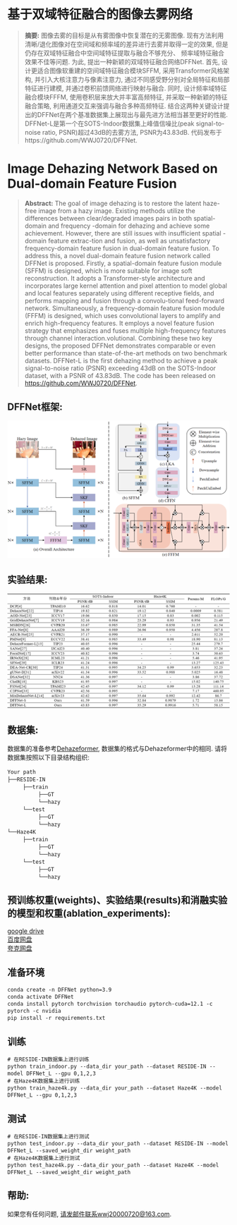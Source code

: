 # 基于双域特征融合的图像去雾网络
>**摘要:**
图像去雾的目标是从有雾图像中恢复潜在的无雾图像. 现有方法利用清晰/退化图像对在空间域和频率域的差异进行去雾并取得一定的效果, 但是仍存在双域特征融合中空间域特征提取与融合不够充分、 频率域特征融合效果不佳等问题. 为此, 提出一种新颖的双域特征融合网络DFFNet. 首先, 设计更适合图像软重建的空间域特征融合模块SFFM, 采用Transformer风格架构, 并引入大核注意力与像素注意力, 通过不同感受野分别对全局特征和局部特征进行建模, 并通过卷积前馈网络进行映射与融合. 同时, 设计频率域特征融合模块FFFM, 使用卷积层来放大并丰富高频特征, 并采取一种新颖的特征融合策略, 利用通道交互来强调与融合多种高频特征. 结合这两种关键设计提出的DFFNet在两个基准数据集上展现出与最先进方法相当甚至更好的性能. DFFNet-L是第一个在SOTS-Indoor数据集上峰值信噪比(peak signal-to-noise ratio, PSNR)超过43dB的去雾方法, PSNR为43.83dB. 代码发布于https://github.com/WWJ0720/DFFNet.
# Image Dehazing Network Based on Dual-domain Feature Fusion

>**Abstract:**
The goal of image dehazing is to restore the latent haze-free image from a hazy image. Existing methods utilize the differences between clear/degraded images pairs in both spatial-domain and frequency -domain for dehazing and achieve some achievement. However, there are still issues with insufficient spatial -domain feature extrac-tion and fusion, as well as unsatisfactory frequency-domain feature fusion in dual-domain feature fusion. To address this, a novel dual-domain feature fusion network called DFFNet is proposed. Firstly, a spatial-domain feature fusion module (SFFM) is designed, which is more suitable for image soft reconstruction. It adopts a Transformer-style architecture and incorporates large kernel attention and pixel attention to model global and local features separately using different receptive fields, and performs mapping and fusion through a convolu-tional feed-forward network. Simultaneously, a frequency-domain feature fusion module (FFFM) is designed, which uses convolutional layers to amplify and enrich high-frequency features. It employs a novel feature fusion strategy that emphasizes and fuses multiple high-frequency features through channel interaction.volutional. Combining these two key designs, the proposed DFFNet demonstrates comparable or even better performance than state-of-the-art methods on two benchmark datasets. DFFNet-L is the first dehazing method to achieve a peak signal-to-noise ratio (PSNR) exceeding 43dB on the SOTS-Indoor dataset, with a PSNR of 43.83dB. The code has been released on https://github.com/WWJ0720/DFFNet.


## DFFNet框架:
![img.png](img.png)

## 实验结果:
![img_1.png](img_1.png)

## 数据集:
数据集的准备参考[Dehazeformer](https://github.com/IDKiro/DehazeFormer#vision-transformers-for-single-image-dehazing), 数据集的格式与Dehazeformer中的相同. 
请将数据集按照以下目录结构组织:

`Your path` <br/>
`├──RESIDE-IN` <br/>
     `├──train`  <br/>
          `├──GT`  <br/>
          `└──hazy`  
     `└──test`  <br/>
          `├──GT`  <br/>
          `└──hazy`  
`└──Haze4K` <br/>
     `├──train`  <br/>
          `├──GT`  <br/>
          `└──hazy`  
     `└──test`  <br/>
          `├──GT`  <br/>
          `└──hazy` 


## 预训练权重(weights)、实验结果(results)和消融实验的模型和权重(ablation_experiments):
[google drive](https://drive.google.com/drive/folders/1kMDQ7F9MjaakNh4TbCTrDoz023XxmKE_?usp=drive_link)\
[百度网盘](https://pan.baidu.com/s/1p8TFFrlsvITD10LJ1Kqg8g?pwd=0720)\
[夸克网盘](https://pan.quark.cn/s/b0385972c564)

## 准备环境
~~~
conda create -n DFFNet python=3.9
conda activate DFFNet
conda install pytorch torchvision torchaudio pytorch-cuda=12.1 -c pytorch -c nvidia
pip install -r requirements.txt
~~~

## 训练
~~~
# 在RESIDE-IN数据集上进行训练
python train_indoor.py --data_dir your_path --dataset RESIDE-IN --model DFFNet_L --gpu 0,1,2,3
# 在Haze4K数据集上进行训练
python train_haze4k.py --data_dir your_path --dataset Haze4K --model DFFNet_L --gpu 0,1,2,3
~~~

## 测试
~~~
# 在RESIDE-IN数据集上进行测试
python test_indoor.py --data_dir your_path --dataset RESIDE-IN --model DFFNet_L --saved_weight_dir weight_path
# 在Haze4K数据集上进行测试
python test_haze4k.py --data_dir your_path --dataset Haze4K --model DFFNet_L --saved_weight_dir weight_path
~~~

## 帮助:
如果您有任何问题, 请发邮件联系wwj20000720@163.com.


